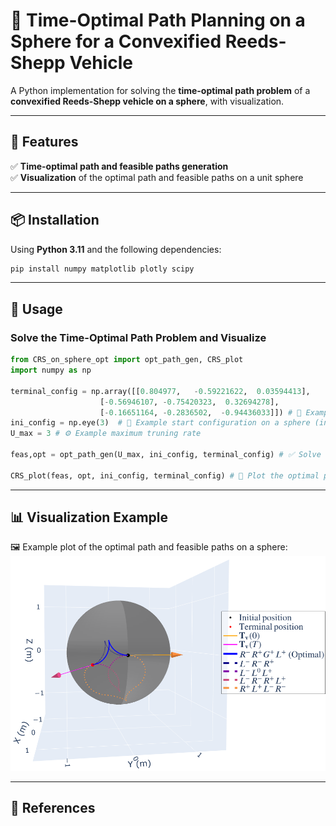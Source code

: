 # 🚗 Time-Optimal Path Planning on a Sphere for a Convexified Reeds-Shepp Vehicle

A Python implementation for solving the **time-optimal path problem** of a **convexified Reeds-Shepp vehicle on a sphere**, with visualization.

---

## 🔹 Features
✅ **Time-optimal path and feasible paths generation**  
✅ **Visualization** of the optimal path and feasible paths on a unit sphere  

---

## 📦 Installation
Using **Python 3.11** and the following dependencies:

```bash
pip install numpy matplotlib plotly scipy
```


---

## 🚀 Usage

### Solve the Time-Optimal Path Problem and Visualize
```python
from CRS_on_sphere_opt import opt_path_gen, CRS_plot
import numpy as np

terminal_config = np.array([[0.804977,   -0.59221622,  0.03594413],
 		            [-0.56946107, -0.75420323,  0.32694278],
 		            [-0.16651164, -0.2836502,  -0.94436033]]) # 🎯 Example desired terminal configuration on a sphere (in SO(3))
ini_config = np.eye(3)  # 🏁 Example start configuration on a sphere (in SO(3))
U_max = 3 # ⚙️ Example maximum truning rate

feas,opt = opt_path_gen(U_max, ini_config, terminal_config) # ✅ Solve for the optimal path and all feasible paths

CRS_plot(feas, opt, ini_config, terminal_config) # 🎨 Plot the optimal path and all feasible paths on a unit sphere
```

---

## 📊 Visualization Example
🖼️ Example plot of the optimal path and feasible paths on a sphere:  
![Example Visualization](assets/numerical_example.png)


---

## 📖 References


